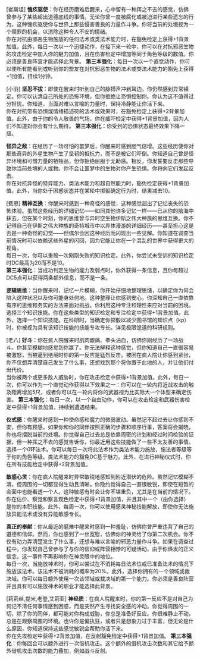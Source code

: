 [崔斯坦] **愧疚驱使**：你在经历磨难后醒来，心中留有一种挥之不去的感觉，仿佛曾参与了某些超出道德底线的事情。无论你曾一度被腐化或被迫进行某些遗忘的行为，这种愧疚驱使你与世界上那些侵害善良的力量作斗争。你将当前的处境视为一个赎罪的机会，以消除这种令人不安的情绪。  
你在对抗由邪恶生物施放的任何法术或类法术能力时，在豁免检定上获得+1背景加值。此外，每日一次以一个迅捷动作，在接下来一轮中，你可以在对抗邪恶生物的攻击检定中加入你的魅力加值，且在伤害检定中增加等同于角色等级的数值。你必须是善良阵营才能选择此背景。
**第三本强化**：每日一次以一个直觉动作，你可以使所有能看到或听到你的盟友在对抗邪恶生物的法术或类法术能力的豁免上获得+1加值，持续1分钟。

[小羽] **坚忍不拔**：即使在醒来时听到自己的脉搏声冲到耳边，你仍然感到异常镇定。你可以认清自己所处的恐怖环境，但你拒绝让恐惧控制你。你认为这不值得过分担忧。你知道，当面对难以言喻的力量时，保持冷静能让你活下来。  
你在对抗带有恐惧或情绪描述符的法术或效果时，在豁免检定上获得+2背景加值。此外，由于你的令人敬畏的气场，你在威吓检定中获得+1背景加值，因为人们不知道对你会有什么期待。
**第三本强化**：你受到的恐惧状态最终效果下降一级。

**怪异之敌**：在经历了一场可怕的噩梦后，你醒来时感到胆气倍增。这些经历使你对那些奇异的外星生物产生了坚韧的抵抗力，而不是被它们吓倒。你知道自己曾是怪异环境和可憎力量的牺牲品，但你拒绝屈服于无助感。相反，你发誓要反击那些导致你当前处境的人或物。你不会让噩梦中的生物对你产生恐惧。你将向它们发起反击。  
你在对抗异怪的特异能力、类法术能力和超自然能力时，豁免检定获得+1背景加值。此外，当你处于困惑状态并在某轮中掷骰确定行为时，结果减去10。

[费恩] **精神互换**：你醒来时感到一种奇怪的感觉，这种感觉超出了记忆丧失的恐怖体验。虽然这些经历的详细记忆——如同其他许多记忆一样——已从你的脑海中抹去，但在某个时刻，你的思维曾与异时空生物伊斯之伟大种族的思维互换。你不记得自己在伊斯之伟大种族的奇特城市中以异体漫游的详细经历——甚至担心这是否是一种奇怪的幻觉——但偶尔会因这种经历而闪现出一些见解。你知道在调查当前情况时可以依赖这些外星的闪回，因为它能让你在一个混乱的世界中获得更大的视角。  
每日一次，你可以重骰一次刚刚失败的知识检定。此外，你尝试未受训的知识检定时DC最高为20而不是10。  
**第三本强化**：当成功判定生物的能力及弱点时，你外获得一条信息，且你每超过DC5点可以获得两条额外信息，而不是一条。

**逻辑思维**：当你醒来时，记忆一片模糊，你开始仔细地整理思绪，以确定你为何会陷入这种状况以及你可能身处何地。这种整理让你感到安心，你深知自己一直依靠有序的思维和务实的方法来面对挑战。你利用这种专注和理性来应对当前的困境。  
选择三个知识技能。你在这些类型的知识检定和专注检定中获得+1背景加值。此外，选择一个知识技能。在科研时，当确定你掷骰以减少图书馆的知识点（kp）时，你被视为具有该知识技能的技能专攻专长。详见极限诡道的科研规则。

[老八] **好斗**：你在疯人院醒来时肌肉酸痛、拳头沾血，仿佛你刚经历了一场战斗。你甚至模糊地感觉到你赢了。你无法解释这种感觉，但你知道自己一直很容易被激怒，当被逼到绝境时你的第一反应是猛烈反击。被困在疯人院让你感到紧张，你不仅想弄清楚自己发生了什么事，还想找到那个将你置于此地的人，并让他们付出代价。  
当你被两个或更多敌人威胁时，你在攻击检定中获得+1背景加值。此外，每日一次，你可以作为一个直觉动作获得以下效果之一：你可以在一轮内将近战攻击的触及距离增加5尺，或者你可以在一轮内将你的武器视为比实际大一个体型来确定伤害。
**第三本强化**：每日一次，以一个自由动作，你可以在攻击检定和武器伤害检定中获得+1背景加值，持续到遭遇结束。


**仪式感**：你醒来时感到一种使命感和魔力的微弱波动。虽然记不起过去让你感到不安，但你有预感，如果你和你的同伴按照正确的步骤和顺序行事，答案将会揭晓，你也将摆脱当前的处境。你觉得自己过去总是依靠周密的计划和经过时间检验的证据，但一种挥之不去的感觉告诉你，你最近用这些技能做了一些不太友善的事情。  
选择一个0环法术。你可以每日一次将此法术作为类法术能力施放，施法者等级等于你的角色等级。类法术能力的豁免DC基于魅力。此外，在进行神秘仪式时，你在所有技能检定中获得+2背景加值。

**敏感心灵**：你在疯人院醒来时异常敏锐地感知到附近潜伏的危险。虽然记忆模糊不清，但周围的一切都显得生动且清晰。你隐约觉得自己一直很敏锐，即使在短暂的会面中也能看透一个人。这种敏感有时会让你不堪重负，尤其是在当前的情况下。  
你在估价、察觉和察言观色检定中获得+1背景加值，并且其中一个（由你选择）是你的本职技能。此外，每周一次，你可以使用感灵神秘技能解放，即使你无法施放异能法术或没有异能敏感专长。

**真正的奉献**：你从最近的磨难中醒来时感到一种羞耻，仿佛你曾严重违背了自己的道德和信仰。然而，你也感到了一丝宽慰，仿佛你的神灵给了你第二次机会。你不仅有动力弄清楚发生了什么事，还想与难以言喻的邪恶力量作斗争。如果在调查过程中，你发现自己曾参与了与你的信仰或阵营相悖的可疑活动，由于你焕发的正义信念，这一事件不再影响你在神灵眼中的地位。  
每日一次，当施放神术时，你可以尝试在不消耗每日法术位或已准备法术的情况下施放该法术。该法术不被消耗的概率为20%。此外，选择你拥有的一个领域或裁决域。你可以每日额外使用一次该领域或裁决域的第一个能力。你必须是善良阵营并且具有可以施放神术的职业才能选择此背景。

[莉莉丝,提米,老登,艾莉亚] **神经质**：在疯人院醒来时，你的第一反应不是对自己为何记不清任何事情感到困惑，而是突然产生寻找安全感的冲动。你觉得周围的一切，除了你的同伴，都可能对你构成威胁，你总是准备好反应。你很难静止不动，总是在观察周围的环境。也许你是偏执狂，或者只是想象力过于丰富，但无论是什么原因，你知道保持这些感觉敏锐会帮助你活下来。  
你在先攻检定中获得+2背景加值，在反射豁免检定中获得+1背景加值。
**第三本强化**：你每回合可以额外进行一次借机攻击。这个额外的借机攻击次数和其它给予额外借机攻击次数的能力叠加，例如战斗反射。